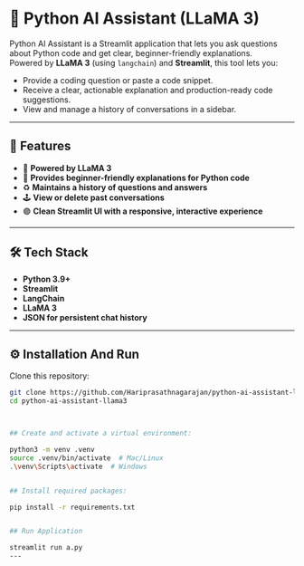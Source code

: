 # 🐍 Python AI Assistant (LLaMA 3)

Python AI Assistant is a Streamlit application that lets you ask questions about Python code and get clear, beginner-friendly explanations.  
Powered by **LLaMA 3** (using `langchain`) and **Streamlit**, this tool lets you:

- Provide a coding question or paste a code snippet.
- Receive a clear, actionable explanation and production-ready code suggestions.
- View and manage a history of conversations in a sidebar.

---

## 🌟 Features

- 🔮 **Powered by LLaMA 3**
- 🐍 **Provides beginner-friendly explanations for Python code**
- ♻ **Maintains a history of questions and answers**
- 🕹 **View or delete past conversations**
- 🟣 **Clean Streamlit UI with a responsive, interactive experience**

---

## 🛠 Tech Stack

- **Python 3.9+**
- **Streamlit**
- **LangChain**
- **LLaMA 3**
- **JSON for persistent chat history**

---

## ⚙ Installation And Run

Clone this repository:

```bash
git clone https://github.com/Hariprasathnagarajan/python-ai-assistant-llama3.git
cd python-ai-assistant-llama3



## Create and activate a virtual environment:

python3 -m venv .venv
source .venv/bin/activate  # Mac/Linux
.\venv\Scripts\activate  # Windows


## Install required packages:

pip install -r requirements.txt


## Run Application

streamlit run a.py
---

